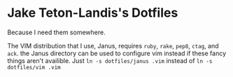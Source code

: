 # Jake Teton-Landis's Dotfiles
Because I need them somewhere.

The VIM distribution that I use, Janus, requires `ruby`, `rake`, `pep8`,
`ctag`, and `ack`. the Janus directory can be used to configure vim
instead if these fancy things aren't availible. Just `ln -s
dotfiles/janus .vim` instead of `ln -s dotfiles/vim .vim`
